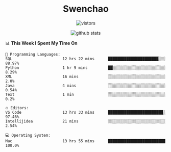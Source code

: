 <h1 align="center">Swenchao</h3>

<p align="center">
  <img src="https://visitor-badge.glitch.me/badge?page_id=Swenchao" alt="vistors" />
</p>

<p align="center">
  <img src="https://github-readme-stats.vercel.app/api?username=Swenchao&count_private=true&show_icons=true&theme=vue-dark&hide_title=true" alt="github stats" />
</p>

<!--START_SECTION:waka-->
📊 **This Week I Spent My Time On** 

```text
💬 Programming Languages: 
SQL                      12 hrs 22 mins      ██████████████████████░░░   88.97% 
Python                   1 hr 9 mins         ██░░░░░░░░░░░░░░░░░░░░░░░   8.29% 
XML                      16 mins             ░░░░░░░░░░░░░░░░░░░░░░░░░   2.0% 
Java                     4 mins              ░░░░░░░░░░░░░░░░░░░░░░░░░   0.54% 
Text                     1 min               ░░░░░░░░░░░░░░░░░░░░░░░░░   0.2%

🔥 Editors: 
VS Code                  13 hrs 33 mins      ████████████████████████░   97.46% 
Intellijidea             21 mins             ░░░░░░░░░░░░░░░░░░░░░░░░░   2.54%

💻 Operating System: 
Mac                      13 hrs 55 mins      █████████████████████████   100.0%

```


<!--END_SECTION:waka-->
